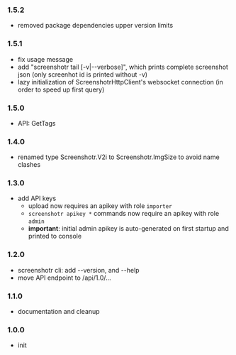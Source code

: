 ### 1.5.2
- removed package dependencies upper version limits

### 1.5.1
- fix usage message
- add "screenshotr tail [-v|--verbose]", which prints complete screenshot json (only screenhot id is printed without -v)
- lazy initialization of ScreenshotrHttpClient's websocket connection (in order to speed up first query)

### 1.5.0
- API: GetTags

### 1.4.0
- renamed type Screenshotr.V2i to Screenshotr.ImgSize to avoid name clashes

### 1.3.0
- add API keys
  - upload now requires an apikey with role `importer`
  - `screenshotr apikey *` commands now require an apikey with role `admin`
  - **important**: initial admin apikey is auto-generated on first startup and printed to console

### 1.2.0
- screenshotr cli: add --version, and --help
- move API endpoint to /api/1.0/...

### 1.1.0
- documentation and cleanup

### 1.0.0
- init
